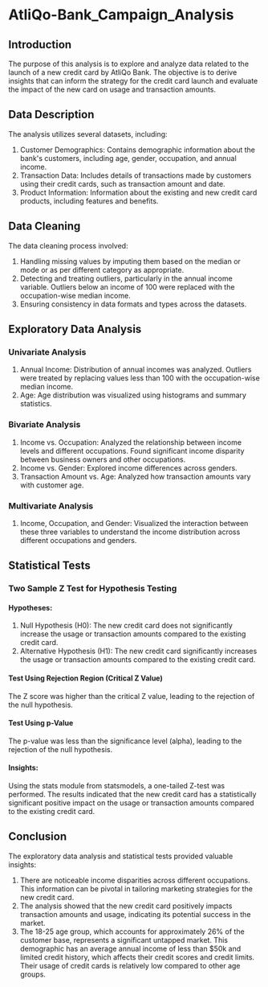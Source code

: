 
# AtliQo-Bank_Campaign_Analysis




## Introduction

The purpose of this analysis is to explore and analyze data related to the launch of a new credit card by AtliQo Bank. The objective is to derive insights that can inform the strategy for the credit card launch and evaluate the impact of the new card on usage and transaction amounts.


## Data Description

The analysis utilizes several datasets, including:

1. Customer Demographics: Contains demographic information about the bank's customers, including age, gender, occupation, and annual income.
2. Transaction Data: Includes details of transactions made by customers using their credit cards, such as transaction amount and date.
3. Product Information: Information about the existing and new credit card products, including features and benefits.
## Data Cleaning

The data cleaning process involved:

1. Handling missing values by imputing them based on the median or mode or as per different category as appropriate.
2. Detecting and treating outliers, particularly in the annual income variable.
Outliers below an income of 100 were replaced with the occupation-wise median income.
3. Ensuring consistency in data formats and types across the datasets.
## Exploratory Data Analysis

### Univariate Analysis

1. Annual Income: Distribution of annual incomes was analyzed. Outliers were treated by replacing values less than 100 with the occupation-wise median income.
2. Age: Age distribution was visualized using histograms and summary statistics.

### Bivariate Analysis

1. Income vs. Occupation: Analyzed the relationship between income levels and different occupations. Found significant income disparity between business owners and other occupations.
2. Income vs. Gender: Explored income differences across genders.
3. Transaction Amount vs. Age: Analyzed how transaction amounts vary with customer age.

### Multivariate Analysis

1. Income, Occupation, and Gender: Visualized the interaction between these three variables to understand the income distribution across different occupations and genders.

## Statistical Tests

### Two Sample Z Test for Hypothesis Testing

#### Hypotheses:

1. Null Hypothesis (H0): The new credit card does not significantly increase the usage or transaction amounts compared to the existing credit card.
2. Alternative Hypothesis (H1): The new credit card significantly increases the usage or transaction amounts compared to the existing credit card.

#### Test Using Rejection Region (Critical Z Value)

The Z score was higher than the critical Z value, leading to the rejection of the null hypothesis.

#### Test Using p-Value

The p-value was less than the significance level (alpha), leading to the rejection of the null hypothesis.

#### Insights:

Using the stats module from statsmodels, a one-tailed Z-test was performed. The results indicated that the new credit card has a statistically significant positive impact on the usage or transaction amounts compared to the existing credit card.

## Conclusion

The exploratory data analysis and statistical tests provided valuable insights:

1. There are noticeable income disparities across different occupations. This information can be pivotal in tailoring marketing strategies for the new credit card.
2. The analysis showed that the new credit card positively impacts transaction amounts and usage, indicating its potential success in the market.
3. The 18-25 age group, which accounts for approximately 26% of the customer base, represents a significant untapped market. This demographic has an average annual income of less than $50k and limited credit history, which affects their credit scores and credit limits. Their usage of credit cards is relatively low compared to other age groups.

